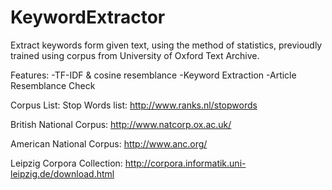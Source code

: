 # KeywordExtractor
Extract keywords form given text, using the method of statistics, previoudly trained using corpus from University of Oxford Text Archive.

Features:
  -TF-IDF & cosine resemblance
  -Keyword Extraction
  -Article Resemblance Check

Corpus List:
  Stop Words list: http://www.ranks.nl/stopwords
 
  British National Corpus: http://www.natcorp.ox.ac.uk/ 

  American National Corpus: http://www.anc.org/ 

  Leipzig Corpora Collection: http://corpora.informatik.uni-leipzig.de/download.html
